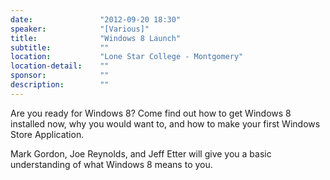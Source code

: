 ```yaml
---
date:               "2012-09-20 18:30"
speaker:            "[Various]"
title:              "Windows 8 Launch"
subtitle:           ""
location:           "Lone Star College - Montgomery"
location-detail:    ""
sponsor:            ""
description:        ""
---
```

Are you ready for Windows 8? Come find out how to get Windows 8 installed now,
why you would want to, and how to make your first Windows Store Application.

Mark Gordon, Joe Reynolds, and Jeff Etter will give you a basic understanding of what Windows 8 means to you.


